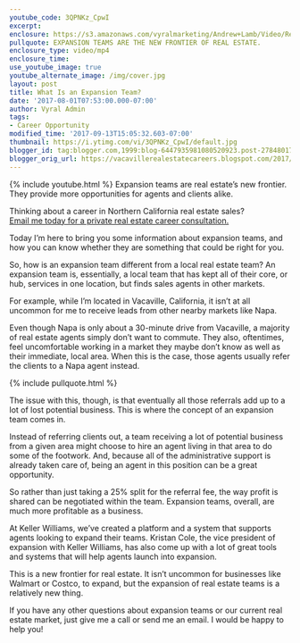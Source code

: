 ```yaml
---
youtube_code: 3QPNKz_CpwI
excerpt:
enclosure: https://s3.amazonaws.com/vyralmarketing/Andrew+Lamb/Video/Recruiting+Videos/2017/What+Is+An+Expansion+Team%253F+-+Vacaville+Real+Estate+Agent.mp4
pullquote: EXPANSION TEAMS ARE THE NEW FRONTIER OF REAL ESTATE.
enclosure_type: video/mp4
enclosure_time:
use_youtube_image: true
youtube_alternate_image: /img/cover.jpg
layout: post
title: What Is an Expansion Team?
date: '2017-08-01T07:53:00.000-07:00'
author: Vyral Admin
tags:
- Career Opportunity
modified_time: '2017-09-13T15:05:32.603-07:00'
thumbnail: https://i.ytimg.com/vi/3QPNKz_CpwI/default.jpg
blogger_id: tag:blogger.com,1999:blog-6447935981080520923.post-2784801737074576348
blogger_orig_url: https://vacavillerealestatecareers.blogspot.com/2017/08/what-is-expansion-team.html
---
```

{% include youtube.html %}
Expansion teams are real estate’s new frontier. They provide more opportunities for agents and clients alike.

<div class="post-cta">
Thinking about a career in Northern California real estate sales?<br>
<a href="mailto:andrew@lambrealestate.com">Email me today for a private real estate career consultation.</a>
</div>

Today I’m here to bring you some information about expansion teams, and how you can know whether they are something that could be right for you.

So, how is an expansion team different from a local real estate team? An expansion team is, essentially, a local team that has kept all of their core, or hub, services in one location, but finds sales agents in other markets.

For example, while I’m located in Vacaville, California, it isn’t at all uncommon for me to receive leads from other nearby markets like Napa.

Even though Napa is only about a 30-minute drive from Vacaville, a majority of real estate agents simply don’t want to commute. They also, oftentimes, feel uncomfortable working in a market they maybe don’t know as well as their immediate, local area. When this is the case, those agents usually refer the clients to a Napa agent instead.

{% include pullquote.html %}

The issue with this, though, is that eventually all those referrals add up to a lot of lost potential business. This is where the concept of an expansion team comes in.

Instead of referring clients out, a team receiving a lot of potential business from a given area might choose to hire an agent living in that area to do some of the footwork. And, because all of the administrative support is already taken care of, being an agent in this position can be a great opportunity.

So rather than just taking a 25% split for the referral fee, the way profit is shared can be negotiated within the team. Expansion teams, overall, are much more profitable as a business.

At Keller Williams, we’ve created a platform and a system that supports agents looking to expand their teams. Kristan Cole, the vice president of expansion with Keller Williams, has also come up with a lot of great tools and systems that will help agents launch into expansion.

This is a new frontier for real estate. It isn’t uncommon for businesses like Walmart or Costco, to expand, but the expansion of real estate teams is a relatively new thing.

If you have any other questions about expansion teams or our current real estate market, just give me a call or send me an email. I would be happy to help you!
